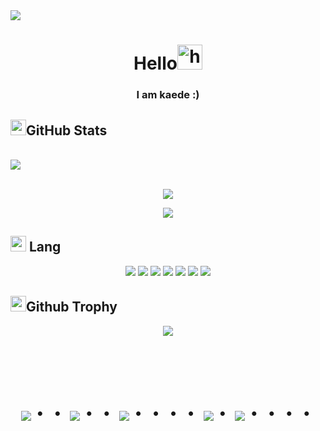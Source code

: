 <img src="https://capsule-render.vercel.app/api?type=waving&amp;color=7A92B8&amp;height=100&amp;section=header">

<h1 align="center">Hello<img src="https://user-images.githubusercontent.com/1303154/88677602-1635ba80-d120-11ea-84d8-d263ba5fc3c0.gif" width="40px" alt="hi"></h1>
<h3 align="center">I am kaede :)</h3>


<h2><img src="https://media2.giphy.com/media/QssGEmpkyEOhBCb7e1/giphy.gif?cid=ecf05e47a0n3gi1bfqntqmob8g9aid1oyj2wr3ds3mg700bl&rid=giphy.gif" width ="25">GitHub Stats</h2>

<br><img src="https://user-images.githubusercontent.com/73097560/115834477-dbab4500-a447-11eb-908a-139a6edaec5c.gif"><br><br>

<p align="center"><a href="https://github.com/kaedeek"><img src="https://github-readme-stats.vercel.app/api/top-langs/?username=kaedeek&theme=radical&layout=compact"></a></p>

<p align="center"><a href="https://github.com/kaedeek"><img src="https://github-readme-stats.vercel.app/api?username=kaedeek&show_icons=true&theme=radical"></a></p>


<h2><img src="https://media2.giphy.com/media/QssGEmpkyEOhBCb7e1/giphy.gif?cid=ecf05e47a0n3gi1bfqntqmob8g9aid1oyj2wr3ds3mg700bl&rid=giphy.gif" width="25"> Lang</h2>

<div align="center">
  <img src="https://img.shields.io/badge/-Python-F9DC3E.svg?logo=python&style=flat">
  <img src="https://img.shields.io/badge/-Go-555.svg?logo=go&style=flat">
  <img src="https://img.shields.io/badge/-JavaScript-276DC3.svg?logo=javascript&style=flat">
  <img src="https://img.shields.io/badge/-TypeScript-3178C6.svg?logo=typescript&style=flat">
  <img src="https://img.shields.io/badge/-C-00599C.svg?logo=c&style=flat">
  <img src="https://img.shields.io/badge/-Rust-555.svg?logo=rust&style=flat">
  <img src="https://img.shields.io/badge/-Ruby-CC342D.svg?logo=ruby&style=flat">
</div>


<h2><img src="https://media2.giphy.com/media/QssGEmpkyEOhBCb7e1/giphy.gif?cid=ecf05e47a0n3gi1bfqntqmob8g9aid1oyj2wr3ds3mg700bl&rid=giphy.gif" width ="25">Github Trophy</h2>

<p align="center">
  <img src="https://github-profile-trophy.vercel.app/?username=kaedeek&theme=juicyfresh" /><a>
</p>


<br><br><br>

<div align="center">
    <h1>
        <img src="https://user-images.githubusercontent.com/44926913/175852850-3fb6c715-1856-41ff-8c1f-94ce3b03b458.gif">・・
        <img src="https://user-images.githubusercontent.com/44926913/175853109-f8850656-6704-4a8a-bee6-9aca154d929b.gif">・・
        <img src="https://user-images.githubusercontent.com/44926913/175853154-5449d974-975e-44a6-ab84-a86031265e40.gif">・・・・
        <img src="https://user-images.githubusercontent.com/44926913/175853109-f8850656-6704-4a8a-bee6-9aca154d929b.gif">・
        <img src="https://user-images.githubusercontent.com/44926913/175853154-5449d974-975e-44a6-ab84-a86031265e40.gif">・・・・
    </h1>
  </div>
<br><br><br>
